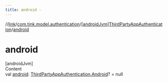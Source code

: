 ```yaml
---
title: android -
---
```

//[link](../../index.md)/[com.tink.model.authentication](../index.md)/[[androidJvm]ThirdPartyAppAuthentication](index.md)/[android](android.md)



# android  
[androidJvm]  
Content  
val [android](android.md): [ThirdPartyAppAuthentication.Android](-android/index.md)? = null  




